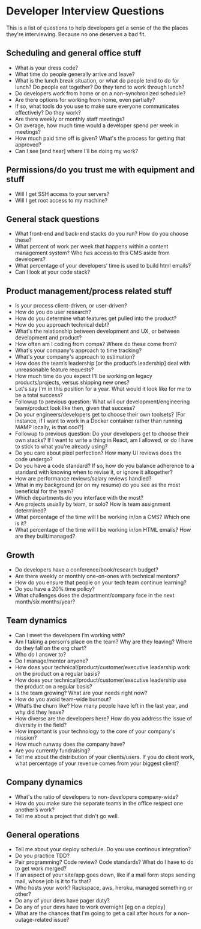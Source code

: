 # Developer Interview Questions

This is a list of questions to help developers get a sense of the the places they're interviewing. Because no one deserves a bad fit.

## Scheduling and general office stuff

* What is your dress code?
* What time do people generally arrive and leave?
* What is the lunch break situation, or what do people tend to do for lunch? Do people eat together? Do they tend to work through lunch?
* Do developers work from home or on a non-synchronized schedule?
* Are there options for working from home, even partially? 
* If so, what tools do you use to make sure everyone communicates effectively? Do they work?
* Are there weekly or monthly staff meetings?
* On average, how much time would a developer spend per week in meetings?
* How much paid time off is given? What's the process for getting that approved?
* Can I see [and hear] where I'll be doing my work? 


## Permissions/do you trust me with equipment and stuff

* Will I get SSH access to your servers?
* Will I get root access to my machine?

## General stack questions

* What front-end and back-end stacks do you run? How do you choose these?
* What percent of work per week that happens within a content management system? Who has access to this CMS aside from developers?
* What percentage of your developers’ time is used to build html emails?
* Can I look at your code stack?

## Product management/process related stuff

* Is your process client-driven, or user-driven?
* How do you do user research?
* How do you determine what features get pulled into the product?
* How do you approach technical debt?
* What's the relationship between development and UX, or between development and product?
* How often am I coding from comps? Where do these come from?
* What's your company's approach to time tracking?
* What's your company's approach to estimation?
* How does the team’s leadership [or the product’s leadership] deal with unreasonable feature requests?
* How much time do you expect I'll be working on legacy products/projects, versus shipping new ones? 
* Let's say I'm in this position for a year. What would it look like for me to be a total success?
* Followup to previous question: What will our development/engineering team/product look like then, given that success? 
* Do your engineers/developers get to choose their own toolsets? [For instance, if I want to work in a Docker container rather than running MAMP locally, is that cool?]
* Followup to previous question: Do your developers get to choose their own stacks? If I want to write a thing in React, am I allowed, or do I have to stick to what you're already using?  
* Do you care about pixel perfection? How many UI reviews does the code undergo? 
* Do you have a code standard? If so, how do you balance adherence to a standard with knowing when to revise it, or ignore it altogether? 
* How are performance reviews/salary reviews handled? 
* What in my background (or on my resume) do you see as the most beneficial for the team?
* Which departments do you interface with the most? 
* Are projects usually by team, or solo? How is team assignment determined?   
* What percentage of the time will I be working in/on a CMS? Which one is it?
* What percentage of the time will I be working in/on HTML emails? How are they built/managed? 

## Growth

* Do developers have a conference/book/research budget?
* Are there weekly or monthly one-on-ones with technical mentors?
* How do you ensure that people on your tech team continue learning?
* Do you have a 20% time policy?
* What challenges does the department/company face in the next month/six months/year? 

## Team dynamics

* Can I meet the developers I’m working with?
* Am I taking a person’s place on the team? Why are they leaving? Where do they fall on the org chart?
* Who do I answer to?
* Do I manage/mentor anyone? 
* How does your technical/product/customer/executive leadership work on the product on a regular basis?
* How does your technical/product/customer/executive leadership use the product on a regular basis?
* Is the team growing? What are your needs right now?
* How do you avoid team-wide burnout?
* What’s the churn like? How many people have left in the last year, and why did they leave?
* How diverse are the developers here? How do you address the issue of diversity in the field?
* How important is your technology to the core of your company's mission?  
* How much runway does the company have? 
* Are you currently fundraising? 
* Tell me about the distribution of your clients/users. If you do client work, what percentage of your revenue comes from your biggest client?  

## Company dynamics

* What's the ratio of developers to non-developers company-wide?
* How do you make sure the separate teams in the office respect one another’s work?
* Tell me about a project that didn't go well. 

## General operations

* Tell me about your deploy schedule. Do you use continous integration?
* Do you practice TDD?
* Pair programming? Code review? Code standards? What do I have to do to get work merged?
* If an aspect of your site/app goes down, like if a mail form stops sending mail, whose job is it to fix that?
* Who hosts your work? Rackspace, aws, heroku, managed something or other?
* Do any of your devs have pager duty? 
* Do any of your devs have to work overnight [eg on a deploy]
* What are the chances that I'm going to get a call after hours for a non-outage-related issue? 
